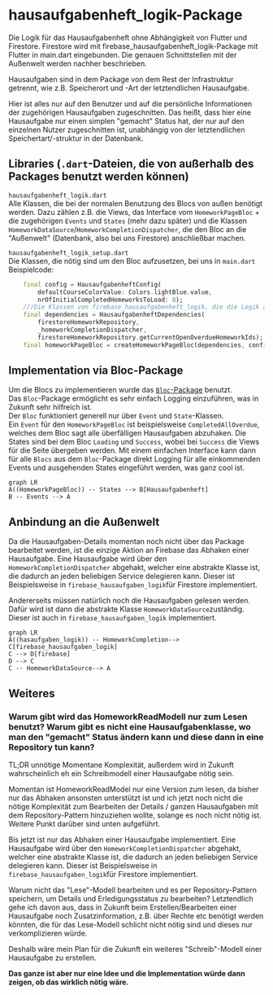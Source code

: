 # hausaufgabenheft_logik-Package

Die Logik für das Hausaufgabenheft ohne Abhängigkeit von Flutter und Firestore.
Firestore wird mit firebase_hausaufgabenheft_logik-Package mit Flutter in main.dart eingebunden.
Die genauen Schnittstellen mit der Außenwelt werden nachher beschrieben.

Hausaufgaben sind in dem Package von dem Rest der Infrastruktur getrennt,
wie z.B. Speicherort und -Art der letztendlichen Hausaufgabe.

Hier ist alles nur auf den Benutzer und auf die persönliche Informationen
der zugehörigen Hausaufgaben zugeschnitten. Das heißt, dass hier eine
Hausaufgabe nur einen simplen "gemacht" Status hat, der nur auf den einzelnen
Nutzer zugeschnitten ist, unabhängig von der letztendlichen
Speichertart/-struktur in der Datenbank.

## Libraries (`.dart`-Dateien, die von außerhalb des Packages benutzt werden können)

`hausaufgabenheft_logik.dart`  
Alle Klassen, die bei der normalen Benutzung des Blocs von außen benötigt werden.
Dazu zählen z.B. die Views, das Interface vom `HomeworkPageBloc` + die zugehörigen `Events` und `States` (mehr dazu später) und die Klassen `HomeworkDataSource`/`HomeworkCompletionDispatcher`, die den Bloc an die "Außenwelt" (Datenbank, also bei uns Firestore) anschließbar machen.

`hausaufgabenheft_logik_setup.dart`  
Die Klassen, die nötig sind um den Bloc aufzusetzen, bei uns in `main.dart`  
Beispielcode:

```dart
    final config = HausaufgabenheftConfig(
        defaultCourseColorValue: Colors.lightBlue.value,
        nrOfInitialCompletedHomeworksToLoad: 8);
    ///Die Klassen von firebase_hausaufgabenheft_logik, die die Logik an Firebase anbinden.
    final dependencies = HausaufgabenheftDependencies(
        firestoreHomeworkRepository,
        _homeworkCompletionDispatcher,
        firestoreHomeworkRepository.getCurrentOpenOverdueHomeworkIds);
    final homeworkPageBloc = createHomeworkPageBloc(dependencies, config);
```

## Implementation via Bloc-Package

Um die Blocs zu implementieren wurde das [`Bloc`-Package](https://pub.dev/packages/bloc) benutzt.  
Das `Bloc`-Package ermöglicht es sehr einfach Logging einzuführen, was in Zukunft sehr hilfreich ist.  
Der `Bloc` funktioniert generell nur über `Event` und `State`-Klassen.  
Ein `Event` für den `HomeworkPageBloc` ist beispielsweise `CompletedAllOverdue`, welches dem Bloc sagt alle überfälligen Hausaufgaben abzuhaken. Die States sind bei dem Bloc `Loading` und `Success`, wobei bei `Success` die Views für die Seite übergeben werden.
Mit einem einfachen Interface kann dann für alle `Blocs` aus dem `Bloc`-Package direkt Logging für alle einkommenden Events und ausgehenden States eingeführt werden, was ganz cool ist.

```mermaid
graph LR
A((HomeworkPageBloc)) -- States --> B[Hausaufgabenheft]
B -- Events --> A

```

## Anbindung an die Außenwelt

Da die Hausaufgaben-Details momentan noch nicht über das Package bearbeitet werden, ist die einzige Aktion an Firebase das Abhaken einer Hausaufgabe.
Eine Hausaufgabe wird über den `HomeworkCompletionDispatcher` abgehakt,
welcher eine abstrakte Klasse ist, die dadurch an jeden beliebigen Service
delegieren kann. Dieser ist Beispielsweise in `firebase_hausaufgaben_logik`für Firestore implementiert.

Andererseits müssen natürlich noch die Hausaufgaben gelesen werden. Dafür wird ist dann die abstrakte Klasse `HomeworkDataSource`zuständig. Dieser ist auch in `firebase_hausaufgaben_logik` implementiert.

```mermaid
graph LR
A((hasaufgaben_logik)) -- HomeworkCompletion--> C[firebase_hausaufgaben_logik]
C --> D[firebase]
D --> C
C -- HomeworkDataSource--> A
```

## Weiteres

### Warum gibt wird das HomeworkReadModell nur zum Lesen benutzt? Warum gibt es nicht eine Hausaufgabenklasse, wo man den "gemacht" Status ändern kann und diese dann in eine Repository tun kann?

TL;DR unnötige Momentane Komplexität, außerdem wird in Zukunft wahrscheinlich eh ein Schreibmodell einer Hausaufgabe nötig sein.

Momentan ist HomeworkReadModel nur eine Version zum lesen, da bisher nur
das Abhaken ansonsten unterstützt ist und ich jetzt noch nicht die nötige
Komplexität zum Bearbeiten der Details / ganzen Hausaufgaben mit dem Repository-Pattern hinzuziehen
wollte, solange es noch nicht nötig ist. Weitere Punkt darüber sind unten
aufgeführt.

Bis jetzt ist nur das Abhaken einer Hausaufgabe implementiert.
Eine Hausaufgabe wird über den `HomeworkCompletionDispatcher` abgehakt,
welcher eine abstrakte Klasse ist, die dadurch an jeden beliebigen Service
delegieren kann. Dieser ist Beispielsweise in `firebase_hausaufgaben_logik`für Firestore implementiert.

Warum nicht das "Lese"-Modell bearbeiten und es per Repository-Pattern
speichern, um Details und Erledigungsstatus zu bearbeiten?
Letztendlich gehe ich davon aus,
dass in Zukunft beim Erstellen/Bearbeiten einer Hausaufgabe noch
Zusatzinformation, z.B. über Rechte etc benötigt werden könnten,
die für das Lese-Modell schlicht nicht nötig sind und dieses nur
verkomplizieren würde.

Deshalb wäre mein Plan für die Zukunft ein weiteres "Schreib"-Modell
einer Hausaufgabe zu erstellen.

**Das ganze ist aber nur eine Idee und die Implementation würde dann zeigen,
ob das wirklich nötig wäre.**

